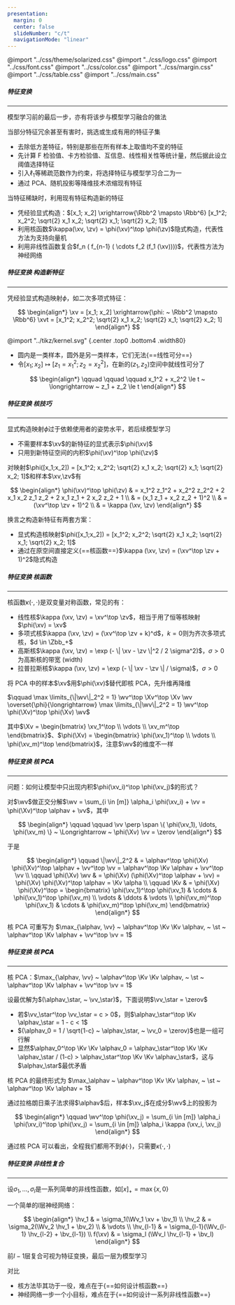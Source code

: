 ```yaml
---
presentation:
  margin: 0
  center: false
  slideNumber: "c/t"
  navigationMode: "linear"
---
```


@import "../css/theme/solarized.css"
@import "../css/logo.css"
@import "../css/font.css"
@import "../css/color.css"
@import "../css/margin.css"
@import "../css/table.css"
@import "../css/main.css"

<!-- slide data-notes="" -->

##### 特征变换

---

模型学习前的最后一步，亦有将该步与模型学习融合的做法

<div class="invis bottom2">

当部分特征冗余甚至有害时，挑选或生成有用的特征子集

- 去除低方差特征，特别是那些在所有样本上取值均不变的特征
- 先计算 F 检验值、卡方检验值、互信息、线性相关性等统计量，然后据此设立阈值选择特征
- 引入$\ell_1$等稀疏范数作为约束，将选择特征与模型学习合二为一
- 通过 PCA、随机投影等降维技术浓缩现有特征

</div>

当特征稀缺时，利用现有特征构造新的特征

- 凭经验显式构造：$[x_1; x_2] \xrightarrow{\Rbb^2 \mapsto \Rbb^6} [x_1^2; x_2^2; \sqrt{2} x_1 x_2; \sqrt{2} x_1; \sqrt{2} x_2; 1]$
- 利用核函数$\kappa(\xv, \zv) = \phi(\xv)^\top \phi(\zv)$隐式构造，代表性方法为支持向量机
- 利用非线性函数复合$f_n ( f_{n-1} ( \cdots f_2 (f_1 (\xv))))$，代表性方法为神经网络

<!-- slide vertical=true data-notes="" -->

##### 特征变换 构造新特征

---

凭经验显式构造映射$\phi$，如二次多项式特征：

$$
\begin{align*}
    \xv = [x_1; x_2] \xrightarrow{\phi: ~ \Rbb^2 \mapsto \Rbb^6} \xvt = [x_1^2; x_2^2; \sqrt{2} x_1 x_2; \sqrt{2} x_1; \sqrt{2} x_2; 1]
\end{align*}
$$

@import "../tikz/kernel.svg" {.center .top0 .bottom4 .width80}

- 圆内是一类样本，圆外是另一类样本，它们无法{==线性可分==}
- 令$[x_1; x_2] \mapsto [z_1 = x_1^2; z_2 = x_2^2]$，在新的$(z_1,z_2)$空间中就线性可分了

<div class="top3"></div>

$$
\begin{align*}
    \qquad \qquad \qquad x_1^2 + x_2^2 \le t ~ \longrightarrow ~ z_1 + z_2 \le t
\end{align*}
$$

<!-- slide data-notes="" -->

##### 特征变换 核技巧

---

显式构造映射$\phi$过于依赖使用者的姿势水平，若后续模型学习

- 不需要样本$\xv$的新特征的显式表示$\phi(\xv)$
- 只用到新特征空间的内积$\phi(\xv)^\top \phi(\zv)$

对映射$\phi([x_1;x_2]) = [x_1^2; x_2^2; \sqrt{2} x_1 x_2; \sqrt{2} x_1; \sqrt{2} x_2; 1]$和样本$\xv,\zv$有

$$
\begin{align*}
    \phi(\xv)^\top \phi(\zv) & = x_1^2 z_1^2 + x_2^2 z_2^2 + 2 x_1 x_2 z_1 z_2 + 2 x_1 z_1 + 2 x_2 z_2 + 1 \\
    & = (x_1 z_1 + x_2 z_2 + 1)^2 \\
    & = (\xv^\top \zv + 1)^2 \\
    & = \kappa (\xv, \zv)
\end{align*}
$$

<div class="top-2"></div>

换言之构造新特征有两套方案：

- 显式构造核映射$\phi([x_1;x_2]) = [x_1^2; x_2^2; \sqrt{2} x_1 x_2; \sqrt{2} x_1; \sqrt{2} x_2; 1]$
- 通过在原空间直接定义{==核函数==}$\kappa (\xv, \zv) = (\xv^\top \zv + 1)^2$隐式构造

<!-- slide data-notes="" -->

##### 特征变换 核函数

---

核函数$\kappa(\cdot, \cdot)$是双变量对称函数，常见的有：

- 线性核$\kappa (\xv, \zv) = \xv^\top \zv$，相当于用了恒等核映射$\phi(\xv) = \xv$
- 多项式核$\kappa (\xv, \zv) = (\xv^\top \zv + k)^d$，$k = 0$则为齐次多项式核，$d \in \Zbb_+$
- 高斯核$\kappa (\xv, \zv) = \exp (- \| \xv - \zv \|^2 / 2 \sigma^2)$，$\sigma > 0$为高斯核的带宽 (width)
- 拉普拉斯核$\kappa (\xv, \zv) = \exp (- \| \xv - \zv \| / \sigma)$，$\sigma > 0$

将 PCA 中的样本$\xv$用$\phi(\xv)$替代即核 PCA，先升维再降维

$\qquad \max \limits_{\|\wv\|_2^2 = 1} \wv^\top \Xv^\top \Xv \wv \overset{\phi}{\longrightarrow} \max \limits_{\|\wv\|_2^2 = 1} \wv^\top \phi(\Xv)^\top \phi(\Xv) \wv$

其中$\Xv = \begin{bmatrix} \xv_1^\top \\ \vdots \\ \xv_m^\top \end{bmatrix}$、$\phi(\Xv) = \begin{bmatrix} \phi(\xv_1)^\top \\ \vdots \\ \phi(\xv_m)^\top \end{bmatrix}$，注意$\wv$的维度不一样

<!-- slide vertical=true data-notes="" -->

##### 特征变换 核 <span style="font-weight:900">PCA</span>

---

问题：如何让模型中只出现内积$\phi(\xv_i)^\top \phi(\xv_j)$的形式？

对$\wv$做正交分解$\wv = \sum_{i \in [m]} \alpha_i \phi(\xv_i) + \vv = \phi(\Xv)^\top \alphav + \vv$，其中

$$
\begin{align*}
    \qquad \qquad \vv \perp \span \{ \phi(\xv_1), \ldots, \phi(\xv_m) \} ~ \Longrightarrow ~ \phi(\Xv) \vv = \zerov
\end{align*}
$$

<div class="top-4"></div>

于是

$$
\begin{align*}
    \qquad \|\wv\|_2^2 & = \alphav^\top \phi(\Xv) \phi(\Xv)^\top \alphav + \vv^\top \vv = \alphav^\top \Kv \alphav + \vv^\top \vv \\
    \qquad \phi(\Xv) \wv & = \phi(\Xv) (\phi(\Xv)^\top \alphav + \vv) = \phi(\Xv) \phi(\Xv)^\top \alphav = \Kv \alpha \\
    \qquad \Kv & = \phi(\Xv) \phi(\Xv)^\top = \begin{bmatrix} \phi(\xv_1)^\top \phi(\xv_1) & \cdots & \phi(\xv_1)^\top \phi(\xv_m) \\ \vdots & \ddots & \vdots \\ \phi(\xv_m)^\top \phi(\xv_1) & \cdots & \phi(\xv_m)^\top \phi(\xv_m) \end{bmatrix}
\end{align*}
$$

<div class="top-2"></div>

核 PCA 可重写为 $\max_{\alphav, \vv} ~ \alphav^\top \Kv \Kv \alphav, ~ \st ~ \alphav^\top \Kv \alphav + \vv^\top \vv = 1$

<!-- slide vertical=true data-notes="" -->

##### 特征变换 核 <span style="font-weight:900">PCA</span>

---

核 PCA：$\max_{\alphav, \vv} ~ \alphav^\top \Kv \Kv \alphav, ~ \st ~ \alphav^\top \Kv \alphav + \vv^\top \vv = 1$

设最优解为$(\alphav_\star, ~ \vv_\star)$，下面说明$\vv_\star = \zerov$

- 若$\vv_\star^\top \vv_\star = c > 0$，则$\alphav_\star^\top \Kv \alphav_\star = 1 - c < 1$
- $(\alphav_0 = 1 / \sqrt{1-c} ~ \alphav_\star, ~ \vv_0 = \zerov)$也是一组可行解
- 显然$\alphav_0^\top \Kv \Kv \alphav_0 = \alphav_\star^\top \Kv \Kv \alphav_\star / (1-c) > \alphav_\star^\top \Kv \Kv \alphav_\star$，这与$\alphav_\star$最优矛盾

<div class="top2"></div>

核 PCA 的最终形式为 $\max_\alphav ~ \alphav^\top \Kv \Kv \alphav, ~ \st ~ \alphav^\top \Kv \alphav = 1$

通过拉格朗日乘子法求得$\alphav$后，样本$\xv_j$在成分$\wv$上的投影为

$$
\begin{align*}
    \qquad \wv^\top \phi(\xv_j) = \sum_{i \in [m]} \alpha_i \phi(\xv_i)^\top \phi(\xv_j) = \sum_{i \in [m]} \alpha_i \kappa (\xv_i, \xv_j)
\end{align*}
$$

<div class="top-4"></div>

通过核 PCA 可以看出，全程我们都用不到$\phi(\cdot)$，只需要$\kappa(\cdot, \cdot)$

<!-- slide data-notes="" -->

##### 特征变换 非线性复合

---

设$\sigma_1, \ldots, \sigma_l$是一系列简单的非线性函数，如$[x]_+ = \max \{ x, 0 \}$

一个简单的$l$层神经网络：

$$
\begin{align*}
    \hv_1 & = \sigma_1(\Wv_1 \xv + \bv_1) \\
    \hv_2 & = \sigma_2(\Wv_2 \hv_1 + \bv_2) \\
    & \vdots \\
    \hv_{l-1} & = \sigma_{l-1}(\Wv_{l-1} \hv_{l-2} + \bv_{l-1}) \\
    f(\xv) & = \sigma_l (\Wv_l \hv_{l-1} + \bv_l)
\end{align*}
$$

<div class="top-4"></div>

前$l-1$层复合可视为特征变换，最后一层为模型学习

对比

- 核方法毕其功于一役，难点在于{==如何设计核函数==}
- 神经网络一步一个小目标，难点在于{==如何设计一系列非线性函数==}
